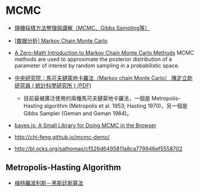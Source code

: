 # MCMC

* [隨機採樣方法整理與講解（MCMC、Gibbs Sampling等）](https://read01.com/zLn6K.html)
* [[数据分析] Markov Chain Monte Carlo](https://zhuanlan.zhihu.com/p/25610149)

* [A Zero-Math Introduction to Markov Chain Monte Carlo Methods](https://towardsdatascience.com/a-zero-math-introduction-to-markov-chain-monte-carlo-methods-dcba889e0c50)
MCMC methods are used to approximate the posterior distribution of a parameter of interest by random sampling in a probabilistic space.

* [中央研究院：馬可夫鏈蒙地卡羅法（Markov chain Monte Carlo） 陳定立助研究員 ( 統計科學研究所 ) (PDF)](http://newsletter.sinica.edu.tw/file/file/55/5526.pdf)
  * 目前最被廣泛使用的兩種馬可夫鏈蒙地卡羅法，一個是 Metropolis-Hasting algorithm (Metropolis et al. 1953; Hasting 1970)，另一個是 Gibbs Sampler (Geman and Geman 1984)。

* [bayes.js: A Small Library for Doing MCMC in the Browser](http://www.sumsar.net/blog/2015/12/bayes-js-a-small-library-for-doing-mcmc-in-the-browser/)
* http://chi-feng.github.io/mcmc-demo/
* http://bl.ocks.org/sathomas/cf526d6495811a8ca779946ef5558702

## Metropolis-Hasting Algorithm

* [梅特羅波利斯－黑斯廷斯算法](https://zh.wikipedia.org/wiki/%E6%A2%85%E7%89%B9%E7%BD%97%E6%B3%A2%E5%88%A9%E6%96%AF%EF%BC%8D%E9%BB%91%E6%96%AF%E5%BB%B7%E6%96%AF%E7%AE%97%E6%B3%95)